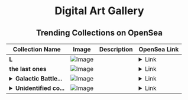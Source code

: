 <div align="center">

# Digital Art Gallery

## Trending Collections on OpenSea

| Collection Name                       | Image                                                                                     | Description                       | OpenSea Link                                                                                          |
|---------------------------------------|-------------------------------------------------------------------------------------------|-----------------------------------|--------------------------------------------------------------------------------------------------------|
| **L** | ![Image](https://i.seadn.io/s/raw/files/4c3772837c33c2ae3d7ad397287e2ee5.jpg?w=500&auto=format?w=200&auto=format) |  | <details><summary>Link</summary>[L](https://opensea.io/collection/l-852)</details> |
| **the last ones** | ![Image](https://i.seadn.io/s/raw/files/af8260b510c2484baf64241bcfcb4778.jpg?w=500&auto=format?w=200&auto=format) |  | <details><summary>Link</summary>[the last ones](https://opensea.io/collection/the-last-ones-1)</details> |
| **<details><summary>Galactic Battle...</summary>Galactic Battlefront</details>** | ![Image](https://i.seadn.io/s/raw/files/a94ea801cd9c6dc665ff44aaa54f408e.webp?w=500&auto=format?w=200&auto=format) |  | <details><summary>Link</summary>[Galactic Battlefront](https://opensea.io/collection/galactic-battlefront)</details> |
| **<details><summary>Unidentified co...</summary>Unidentified contract 4900873a-2c41-4eef-a2bc-4166bc92ad2d</details>** | ![Image](https://i.seadn.io/s/raw/files/a837708742ad8afcb35eb60ba787976d.jpg?w=500&auto=format?w=200&auto=format) |  | <details><summary>Link</summary>[Unidentified contract 4900873a-2c41-4eef-a2bc-4166bc92ad2d](https://opensea.io/collection/unidentified-contract-4900873a-2c41-4eef-a2bc-4166)</details> |

</div>
